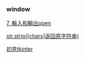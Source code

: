 ### window

[7. 輸入和輸出open](https://docs.python.org/zh-tw/3/tutorial/inputoutput.html#reading-and-writing-files)

[str.strip([chars]返回原字符串)
](https://docs.python.org/zh-tw/3/library/stdtypes.html#str.strip)



[初見tkinter](https://github.com/roberthsu2003/pythonWindow/tree/master/%E5%88%9D%E8%A6%8Btkinter)